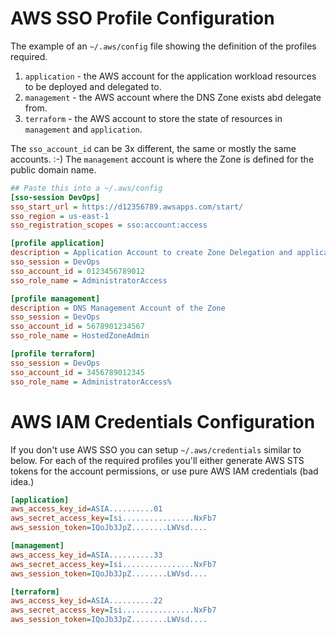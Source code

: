 # AWS SSO Profile Configuration
The example of an `~/.aws/config` file showing the definition of the profiles required.

1. `application` - the AWS account for the application workload resources to be deployed and delegated to.
1. `management` - the AWS account where the DNS Zone exists abd delegate from.
1. `terraform` - the AWS account to store the state of resources in `management` and `application`.

The `sso_account_id` can be 3x different, the same or mostly the same accounts. :-) The `management` account is where the  Zone is defined for the public domain name.

```ini
## Paste this into a ~/.aws/config 
[sso-session DevOps]
sso_start_url = https://d12356789.awsapps.com/start/
sso_region = us-east-1
sso_registration_scopes = sso:account:access

[profile application]
description = Application Account to create Zone Delegation and application workload
sso_session = DevOps
sso_account_id = 0123456789012
sso_role_name = AdministratorAccess

[profile management]
description = DNS Management Account of the Zone
sso_session = DevOps
sso_account_id = 5678901234567
sso_role_name = HostedZoneAdmin

[profile terraform]
sso_session = DevOps
sso_account_id = 3456789012345
sso_role_name = AdministratorAccess%   
```

# AWS IAM Credentials Configuration
If you don't use AWS SSO you can setup `~/.aws/credentials` similar to below. For each of the required profiles you'll either generate AWS STS tokens for the account permissions, or use pure AWS IAM credentials (bad idea.)
```ini
[application]
aws_access_key_id=ASIA..........01
aws_secret_access_key=Isi................NxFb7
aws_session_token=IQoJb3JpZ........LWVsd....

[management]
aws_access_key_id=ASIA..........33
aws_secret_access_key=Isi................NxFb7
aws_session_token=IQoJb3JpZ........LWVsd....

[terraform]
aws_access_key_id=ASIA..........22
aws_secret_access_key=Isi................NxFb7
aws_session_token=IQoJb3JpZ........LWVsd....

```